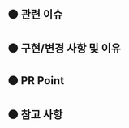 <!-- 관련있는 이슈 번호(#000)을 적어주세요. -->
## 🟠 관련 이슈

<!-- 구현/변경한 내용과 그 이유를 적어주세요. -->
## 🟠 구현/변경 사항 및 이유


<!-- 리뷰어 분들이 집중적으로 보셨으면 하는 내용을 적어주세요 -->
## 🟠 PR Point


<!-- 참고할 사항(+스크린샷)이 있다면 적어주세요. -->
## 🟠 참고 사항


